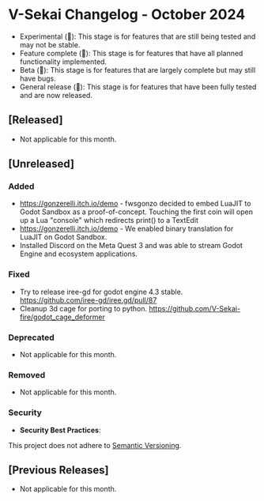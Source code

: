 # V-Sekai Changelog - October 2024

- Experimental (🧪): This stage is for features that are still being tested and may not be stable.
- Feature complete (🎯): This stage is for features that have all planned functionality implemented.
- Beta (🚧): This stage is for features that are largely complete but may still have bugs.
- General release (🚀): This stage is for features that have been fully tested and are now released.

## [Released]

- Not applicable for this month.

## [Unreleased]

### Added

- https://gonzerelli.itch.io/demo - fwsgonzo decided to embed LuaJIT to Godot Sandbox as a proof-of-concept. Touching the first coin will open up a Lua "console" which redirects print() to a TextEdit
- https://gonzerelli.itch.io/demo - We enabled binary translation for LuaJIT on Godot Sandbox.
- Installed Discord on the Meta Quest 3 and was able to stream Godot Engine and ecosystem applications.

### Fixed

- Try to release iree-gd for godot engine 4.3 stable. https://github.com/iree-gd/iree.gd/pull/87
- Cleanup 3d cage for porting to python. https://github.com/V-Sekai-fire/godot_cage_deformer

### Deprecated

- Not applicable for this month.

### Removed

- Not applicable for this month.

### Security

- **Security Best Practices**:

This project does not adhere to [Semantic Versioning](https://semver.org/spec/v2.0.0.html).

## [Previous Releases]

- Not applicable for this month.
